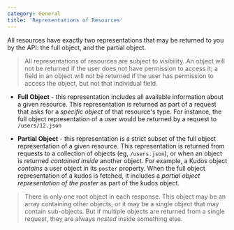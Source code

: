 ```yaml
---
category: General
title: 'Representations of Resources'
---
```


All resources have exactly two representations that may be returned to you by the API: the full object,
and the partial object.

> All representations of resources are subject to visibility. An object will not be returned if the user
> does not have permission to access it; a field in an object will not be returned if the user has permission to 
> access the object, but not that individual field.

- **Full Object** - this representation includes all available information about a given resource. This
  representation is returned as part of a request that asks for a *specific object* of that resource's
  type.  For instance, the full object representation of a user would be returned by a request to
  `/users/12.json`
  
- **Partial Object** - this representation is a strict subset of the full object representation of a
  given resource. This representation is returned from requests to a collection of objects (eg, `/users.json`),
  or when an object is returned *contained inside* another object. For example, a Kudos object *contains*
  a user object in its `poster` property. When the full object representation of a kudos is fetched,
  it includes a *partial object representation of the poster* as part of the kudos object.
  
> There is only one root object in each response. This object may be an array containing other objects,
> or it may be a single object that may contain sub-objects. But if multiple objects are returned from
> a single request, they are always *nested* inside something else.